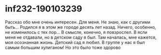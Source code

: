 # inf232-190103239
Рассказ обо мне очень интересен. Для меня. Не знаю, как с другими быть…
Родился я в этом же городе десять лет назад. Ничего, особенно, не изменилось с тех пор… В смысле, конечно, я повзрослел.
В ясли меня не отдавали, но в детском саду я был. Там началась, мне кажется, моя осознанная жизнь. Детский сад я любил. В группе у нас я был самым большим хулиганом! Но это было тоже здорово
